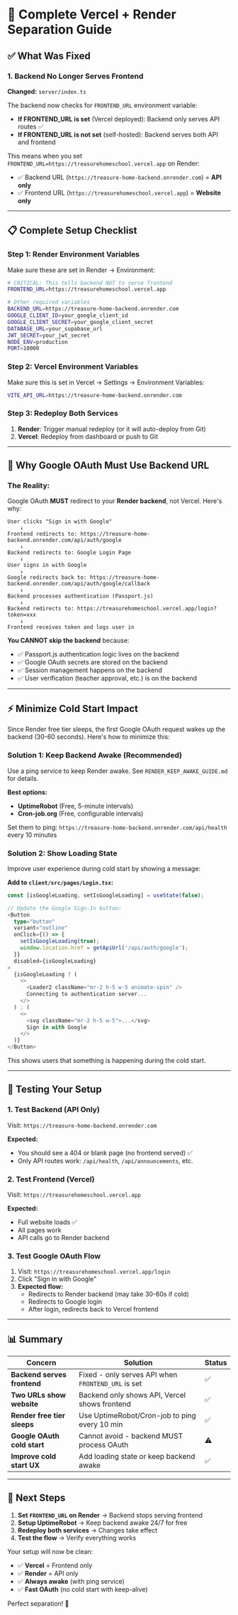 # 🎯 Complete Vercel + Render Separation Guide

## ✅ What Was Fixed

### **1. Backend No Longer Serves Frontend**

**Changed:** `server/index.ts`

The backend now checks for `FRONTEND_URL` environment variable:
- **If FRONTEND_URL is set** (Vercel deployed): Backend only serves API routes ✅
- **If FRONTEND_URL is not set** (self-hosted): Backend serves both API and frontend

This means when you set `FRONTEND_URL=https://treasurehomeschool.vercel.app` on Render:
- ✅ Backend URL (`https://treasure-home-backend.onrender.com`) = **API only**
- ✅ Frontend URL (`https://treasurehomeschool.vercel.app`) = **Website only**

---

## 📋 Complete Setup Checklist

### **Step 1: Render Environment Variables**

Make sure these are set in Render → Environment:

```bash
# CRITICAL: This tells backend NOT to serve frontend
FRONTEND_URL=https://treasurehomeschool.vercel.app

# Other required variables
BACKEND_URL=https://treasure-home-backend.onrender.com
GOOGLE_CLIENT_ID=your_google_client_id
GOOGLE_CLIENT_SECRET=your_google_client_secret
DATABASE_URL=your_supabase_url
JWT_SECRET=your_jwt_secret
NODE_ENV=production
PORT=10000
```

### **Step 2: Vercel Environment Variables**

Make sure this is set in Vercel → Settings → Environment Variables:

```bash
VITE_API_URL=https://treasure-home-backend.onrender.com
```

### **Step 3: Redeploy Both Services**

1. **Render**: Trigger manual redeploy (or it will auto-deploy from Git)
2. **Vercel**: Redeploy from dashboard or push to Git

---

## 🔐 Why Google OAuth Must Use Backend URL

### **The Reality:**

Google OAuth **MUST** redirect to your **Render backend**, not Vercel. Here's why:

```
User clicks "Sign in with Google"
    ↓
Frontend redirects to: https://treasure-home-backend.onrender.com/api/auth/google
    ↓
Backend redirects to: Google Login Page
    ↓
User signs in with Google
    ↓
Google redirects back to: https://treasure-home-backend.onrender.com/api/auth/google/callback
    ↓
Backend processes authentication (Passport.js)
    ↓
Backend redirects to: https://treasurehomeschool.vercel.app/login?token=xxx
    ↓
Frontend receives token and logs user in
```

**You CANNOT skip the backend** because:
- ✅ Passport.js authentication logic lives on the backend
- ✅ Google OAuth secrets are stored on the backend
- ✅ Session management happens on the backend
- ✅ User verification (teacher approval, etc.) is on the backend

---

## ⚡ Minimize Cold Start Impact

Since Render free tier sleeps, the first Google OAuth request wakes up the backend (30-60 seconds). Here's how to minimize this:

### **Solution 1: Keep Backend Awake** (Recommended)

Use a ping service to keep Render awake. See `RENDER_KEEP_AWAKE_GUIDE.md` for details.

**Best options:**
- **UptimeRobot** (Free, 5-minute intervals)
- **Cron-job.org** (Free, configurable intervals)

Set them to ping: `https://treasure-home-backend.onrender.com/api/health` every 10 minutes

### **Solution 2: Show Loading State**

Improve user experience during cold start by showing a message:

**Add to `client/src/pages/Login.tsx`:**

```typescript
const [isGoogleLoading, setIsGoogleLoading] = useState(false);

// Update the Google Sign-In button:
<Button
  type="button"
  variant="outline"
  onClick={() => {
    setIsGoogleLoading(true);
    window.location.href = getApiUrl('/api/auth/google');
  }}
  disabled={isGoogleLoading}
>
  {isGoogleLoading ? (
    <>
      <Loader2 className="mr-2 h-5 w-5 animate-spin" />
      Connecting to authentication server...
    </>
  ) : (
    <>
      <svg className="mr-2 h-5 w-5">...</svg>
      Sign in with Google
    </>
  )}
</Button>
```

This shows users that something is happening during the cold start.

---

## 🧪 Testing Your Setup

### **1. Test Backend (API Only)**

Visit: `https://treasure-home-backend.onrender.com`

**Expected:** 
- You should see a 404 or blank page (no frontend served) ✅
- Only API routes work: `/api/health`, `/api/announcements`, etc.

### **2. Test Frontend (Vercel)**

Visit: `https://treasurehomeschool.vercel.app`

**Expected:**
- Full website loads ✅
- All pages work
- API calls go to Render backend

### **3. Test Google OAuth Flow**

1. Visit: `https://treasurehomeschool.vercel.app/login`
2. Click "Sign in with Google"
3. **Expected flow:**
   - Redirects to Render backend (may take 30-60s if cold)
   - Redirects to Google login
   - After login, redirects back to Vercel frontend

---

## 📊 Summary

| Concern | Solution | Status |
|---------|----------|--------|
| **Backend serves frontend** | Fixed - only serves API when `FRONTEND_URL` is set | ✅ |
| **Two URLs show website** | Backend only shows API, Vercel shows frontend | ✅ |
| **Render free tier sleeps** | Use UptimeRobot/Cron-job to ping every 10 min | ✅ |
| **Google OAuth cold start** | Cannot avoid - backend MUST process OAuth | ⚠️ |
| **Improve cold start UX** | Add loading state or keep backend awake | ✅ |

---

## 🚀 Next Steps

1. **Set `FRONTEND_URL` on Render** → Backend stops serving frontend
2. **Setup UptimeRobot** → Keep backend awake 24/7 for free
3. **Redeploy both services** → Changes take effect
4. **Test the flow** → Verify everything works

Your setup will now be clean:
- ✅ **Vercel** = Frontend only
- ✅ **Render** = API only
- ✅ **Always awake** (with ping service)
- ✅ **Fast OAuth** (no cold start with keep-alive)

Perfect separation! 🎉
